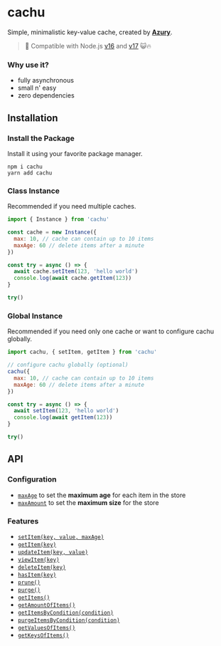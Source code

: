 # cachu

Simple, minimalistic key-value cache, created by [**Azury**](https://github.com/azurystudios).

> 💪 Compatible with Node.js [v16](https://github.com/nodejs/node/blob/master/doc/changelogs/CHANGELOG_V16.md) and [v17](https://github.com/nodejs/node/blob/master/doc/changelogs/CHANGELOG_V17.md) 😺🔥

### Why use it?

- fully asynchronous
- small n' easy
- zero dependencies

## Installation

### Install the Package

Install it using your favorite package manager.

```sh-session
npm i cachu
yarn add cachu
```

### Class Instance

Recommended if you need multiple caches.

```js
import { Instance } from 'cachu'

const cache = new Instance({
  max: 10, // cache can contain up to 10 items
  maxAge: 60 // delete items after a minute
})

const try = async () => {
  await cache.setItem(123, 'hello world')
  console.log(await cache.getItem(123))
}

try()
```

### Global Instance

Recommended if you need only one cache or want to configure cachu globally.

```js
import cachu, { setItem, getItem } from 'cachu'

// configure cachu globally (optional)
cachu({
  max: 10, // cache can contain up to 10 items
  maxAge: 60 // delete items after a minute
})

const try = async () => {
  await setItem(123, 'hello world')
  console.log(await getItem(123))
}

try()
```

## API

### Configuration

- [`maxAge`](https://github.com/azurystudios/cachu/wiki/configuration#max-age) to set the **maximum age** for each item in the store
- [`maxAmount`](https://github.com/azurystudios/cachu/wiki/configuration#max-amount) to set the **maximum size** for the store

### Features

- [`setItem(key, value, maxAge)`](https://github.com/azurystudios/cachu/wiki/features#set-item)
- [`getItem(key)`](https://github.com/azurystudios/cachu/wiki/features#get-item)
- [`updateItem(key, value)`](https://github.com/azurystudios/cachu/wiki/features#update-item)
- [`viewItem(key)`](https://github.com/azurystudios/cachu/wiki/features#view-item)
- [`deleteItem(key)`](https://github.com/azurystudios/cachu/wiki/features#delete-item)
- [`hasItem(key)`](https://github.com/azurystudios/cachu/wiki/features#has-item)
- [`prune()`](https://github.com/azurystudios/cachu/wiki/features#prune)
- [`purge()`](https://github.com/azurystudios/cachu/wiki/features#purge)
- [`getItems()`](https://github.com/azurystudios/cachu/wiki/features#get-items)
- [`getAmountOfItems()`](https://github.com/azurystudios/cachu/wiki/features#get-amount-of-items)
- [`getItemsByCondition(condition)`](https://github.com/azurystudios/cachu/wiki/features#get-items-by-condition)
- [`purgeItemsByCondition(condition)`](https://github.com/azurystudios/cachu/wiki/features#purge-items-by-condition)
- [`getValuesOfItems()`](https://github.com/azurystudios/cachu/wiki/features#get-values-of-items)
- [`getKeysOfItems()`](https://github.com/azurystudios/cachu/wiki/features#get-keys-of-items)
